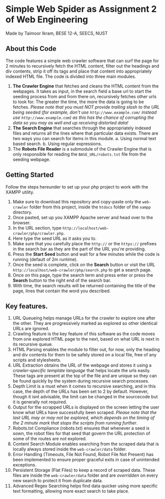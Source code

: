 # Simple Web Spider as Assignment 2 of Web Engineering
Made by Taimoor Ikram, BESE 12-A, SEECS, NUST
## About this Code
The code features a simple web crawler software that can surf the page for 2 minutes to recursively fetch the HTML content, filter out the headings and div contents, strip it off its tags and place that content into appropriately indexed HTML file. The code is divided into three main modules.
1. **The Crawler Engine** that fetches and cleans the HTML content from the webpages. It takes as input, in the search field a base url to start the seeding process from and from there on, recursively fetches other urls to look for. The greater the time, the more the data is going to be fetches. *Please note that you must NOT provide trailing slash to the URL being seeded (for example, don't use ```http://www.example.com/``` instead use ```http://www.example.com```) as this has the chance of corrupting the data so you may as well end up receiving distorted data!*
2. **The Search Engine** that searches through the appropriately indexed files and returns all the lines where that particular data exists. There are two ways you can search for items in this module.
   a. Using normal text based search.
   b. Using regular expressions.
3. The **Robots File Reader** is a submodule of the Crawler Engine that is only responsible for reading the ```BASE_URL/robots.txt``` file from the seeding webpage.

## Getting Started
Follow the steps hereunder to set up your php project to work with the XAMPP utility.
1. Make sure to download this repository and copy-paste only the ```web-crawler``` folder from this project, inside the ```htdocs``` folder of the ```xampp``` directory.
2. Once pasted, set up you XAMPP Apache server and head over to the browser.
3. In the URL section, type ```http://localhost/web-crawler/php/crawler.php```.
4. Here type the seed URL as it asks you to.
5. Make sure that you carefully place the ```http://``` or the ```https://``` prefixes in the search bar as they are the part of the URL you're providing.
6. Press the **Start Seed** button and wait for a few minutes while the code is running (default of 2m runtime).
7. Once the seed is complete, click on the **Search** button or visit the URL ```http://localhost/web-crawler/php/search.php``` to get a search page.
8. Once on this page, type the search term and press enter or press the **Search** button to the right end of the search bar.
9. With time, the search results will be returned containing the title of the page, lines that contain the word you described.

## Key features.
1. URL Queueing helps manage URLs for the crawler to explore one after the other. They are progressively marked as explored so other identical URLs are ignored.
2. Crawling feature is the key feature of this software as the code moves from one explored HTML page to the next, based on what URL is next in its recursive queue.
3. HTML Parsing enables the module to filter out, for now, only the heading and div contents for them to be safely stored on a local file, free of any scripts and stylesheets.
4. URL Extraction obtains the URL of the webpage and stores it using a *crawler-specific template language* that helps locate the urls easily. These tags are present at the top of the file and are unique so they can be found quickly by the system during recursive search processes.
5. Depth Limit is a must when it comes to recursive searching, and in this case, the depth of the URLs has been set to 2 by default. However, though it isnt advisable, the limit can be changed in the sourcecode but it is generally not required.
6. Output for the scrapped URLs is displayed on the screen letting the user know what URLs have successfully been scraped. *Please note that the last URL may or may not be explored, which depends on the timing of the 2 minute mark that stops the scripts from running further*. 
7. Robots.txt Compliance (robots.txt) ensures that whenever a seed is sown, the robot files for that seed that govern the URL protection of some of the routes are not explored.
8. Content Search Module enables searching from the scraped data that is locally always stored inside the ```web-crawler/data``` folder.
9. Error Handling (Timeouts, File Not Found, Robot File Not Present) has been implemented to ensure proper graceful exits in case of unintended exceptions.
10. Persistent Storage (Flat Files) to keep a record of scraped data. These files are inside the ```web-crawler/data``` folder and are *overridden* on every new search to protect it from duplicate data.
11. Advanced Regex Searching helps find data quicker using more specific text formatting, allowing more exact search to take place.
